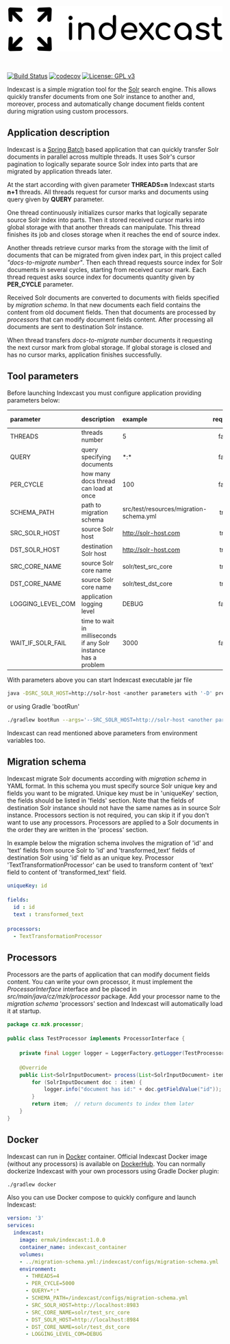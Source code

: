 <p align="center">
  <img src="https://github.com/kazooo/indexcast/blob/master/logo.png?raw=true" alt="Indexcast logo">
</p>

<br>

[![Build Status](https://travis-ci.com/kazooo/indexcast.svg?token=9hx2FG2heDSbUifJsALk&branch=master)](https://travis-ci.com/kazooo/indexcast)
[![codecov](https://codecov.io/gh/kazooo/indexcast/branch/master/graph/badge.svg?token=3IPajdP7Sf)](https://codecov.io/gh/kazooo/indexcast)
[![License: GPL v3](https://img.shields.io/badge/License-GPLv3-blue.svg)](https://www.gnu.org/licenses/gpl-3.0)

Indexcast is a simple migration tool for the [Solr](https://lucene.apache.org/solr) search engine.
This allows quickly transfer documents from one Solr instance to another and, moreover,
process and automatically change document fields content during migration using custom processors.

## Application description

Indexcast is a [Spring Batch](https://spring.io/projects/spring-batch) based application that can quickly transfer Solr documents 
in parallel across multiple threads. It uses Solr's cursor pagination to logically separate 
source Solr index into parts that are migrated by application threads later.

At the start according with given parameter **THREADS=n** Indexcast starts **n+1** threads.
All threads request for cursor marks and documents using query given by **QUERY** parameter.

One thread continuously initializes cursor marks that logically separate source Solr index into parts.
Then it stored received cursor marks into global storage with that another threads can manipulate.
This thread finishes its job and closes storage when it reaches the end of source index.

Another threads retrieve cursor marks from the storage with the limit of documents 
that can be migrated from given index part, in this project called *"docs-to-migrate number"*.
Then each thread requests source index for Solr documents in several cycles, starting from
received cursor mark. Each thread request asks source index for documents quantity given by **PER_CYCLE** parameter.

Received Solr documents are converted to documents with fields specified by *migration schema*.
In that new documents each field contains the content from old document fields.
Then that documents are processed by *processors* that can modify document fields content.
After processing all documents are sent to destination Solr instance.

When thread transfers *docs-to-migrate number* documents it requesting the next cursor mark from global storage.
If global storage is closed and has no cursor marks, application finishes successfully.

## Tool parameters

Before launching Indexcast you must configure application providing parameters below:

| parameter         | description                           | example                                 | required | default value |
|   :---            |    :---                               |  :---                                   |   :---:  |  :---:        |
| THREADS           | threads number                        | 5                                       | false    | 4             |
| QUERY             | query specifying documents            | \*:*                                    | false    | \*:*          |
| PER_CYCLE         | how many docs thread can load at once | 100                                     | false    | 5000          |
| SCHEMA_PATH       | path to migration schema              | src/test/resources/migration-schema.yml | true     |
| SRC_SOLR_HOST     | source Solr host                      | http://solr-host.com                    | true     |
| DST_SOLR_HOST     | destination Solr host                 | http://solr-host.com                    | true     |
| SRC_CORE_NAME     | source Solr core name                 | solr/test_src_core                      | true     |
| DST_CORE_NAME     | source Solr core name                 | solr/test_dst_core                      | true     |
| LOGGING_LEVEL_COM | application logging level             | DEBUG                                   | false    | INFO          |
| WAIT_IF_SOLR_FAIL | time to wait in milliseconds if any Solr instance has a problem | 3000          | false    | 60000         |

With parameters above you can start Indexcast executable jar file

```bash
java -DSRC_SOLR_HOST=http://solr-host <another parameters with '-D' prefix> -jar indexcast-1.0.0.jar 
```

or using Gradle 'bootRun'

```bash
./gradlew bootRun --args='--SRC_SOLR_HOST=http://solr-host <another parameters with "--" prefix>'
```

Indexcast can read mentioned above parameters from environment variables too.

## Migration schema

Indexcast migrate Solr documents according with *migration schema* in YAML format. 
In this schema you must specify source Solr unique key and fields you want to be migrated.
Unique key must be in 'uniqueKey' section, the fields should be listed in 'fields' section.
Note that the fields of destination Solr instance should not have the same names as in source Solr instance.
Processors section is not required, you can skip it if you don't want to use any processors.
Processors are applied to a Solr documents in the order they are written in the 'process' section.

In example below the migration schema involves the migration of 'id' and 'text' fields from
source Solr to 'id' and 'transformed_text' fields of destination Solr using 'id' field as an unique key.
Processor 'TextTransformationProcessor' can be used to transform content of 'text' field to content of 'transformed_text' field. 

```yaml
uniqueKey: id

fields:
  id : id
  text : transformed_text

processors:
  - TextTransformationProcessor
```

## Processors

Processors are the parts of application that can modify document fields content.
You can write your own processor, it must implement the *ProcessorInterface* interface 
and be placed in *src/main/java/cz/mzk/processor* package. Add your processor name to the 
*migration schema* 'processors' section and Indexcast will automatically load it at startup.

```java
package cz.mzk.processor;

public class TestProcessor implements ProcessorInterface {

    private final Logger logger = LoggerFactory.getLogger(TestProcessor.class);

    @Override
    public List<SolrInputDocument> process(List<SolrInputDocument> item) {
        for (SolrInputDocument doc : item) {
            logger.info("document has id:" + doc.getFieldValue("id"));
        }
        return item;  // return documents to index them later
    }
}
```

## Docker

Indexcast can run in [Docker](https://www.docker.com) container. Official Indexcast Docker 
image (without any processors) is available on [DockerHub](https://hub.docker.com/repository/docker/ermak/indexcast).
You can normally dockerize Indexcast with your own processors using Gradle Docker plugin:

```bash
./gradlew docker
```

Also you can use Docker compose to quickly configure and launch Indexcast:

```yaml
version: '3'
services:
  indexcast:
    image: ermak/indexcast:1.0.0
    container_name: indexcast_container
    volumes:
    - ../migration-schema.yml:/indexcast/configs/migration-schema.yml
    environment:
      - THREADS=4
      - PER_CYCLE=5000
      - QUERY=*:*
      - SCHEMA_PATH=/indexcast/configs/migration-schema.yml
      - SRC_SOLR_HOST=http://localhost:8983
      - SRC_CORE_NAME=solr/test_src_core
      - DST_SOLR_HOST=http://localhost:8984
      - DST_CORE_NAME=solr/test_dst_core
      - LOGGING_LEVEL_COM=DEBUG
```
